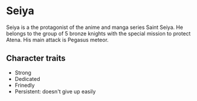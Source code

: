 # Seiya

Seiya is a the protagonist of the anime and manga series Saint Seiya. He belongs to the group of 5 bronze knights with the special mission to protect Atena. His main attack is Pegasus meteor.

## Character traits
* Strong
* Dedicated
* Frinedly
* Persistent: doesn't give up easily
